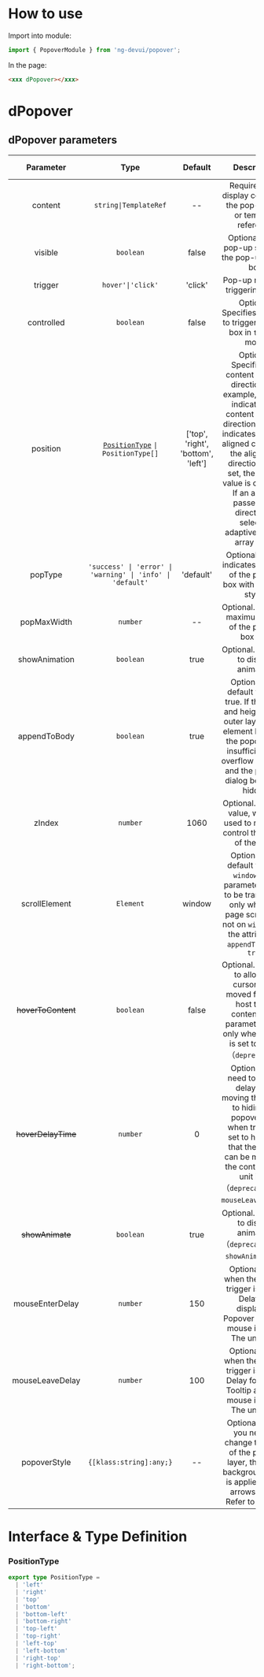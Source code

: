 # How to use

Import into module:

```ts
import { PopoverModule } from 'ng-devui/popover';
```

In the page:

```html
<xxx dPopover></xxx>
```

# dPopover

## dPopover parameters

|          Parameter          |                            Type                            |              Default               | Description                                                                                                                                                                                                                                                                                                        | Jump to Demo                                                |Global Config| 
| :----------------: | :-------------------------: | :--------------------------------------------------------: | :--------------------------------: | :----------------------------------------------------------------------------------------------------------------------------------------------------------------------------------------------------------------------------------------------------------------------------------------------------------------- | ----------------------------------------------------------- |
|           content           |             `string\|TemplateRef`             |                 --                 | Required. The display content of the pop-up box or template reference | [Basic Usage](demo#basic-usage)                             |
|           visible           |                         `boolean`                          |               false                | Optional. Initial pop-up status of the pop-up dialog box                                                                                                                                                                                                                                                           | [Manual Control Display ](demo#manual-control-display)      |
|           trigger           |                     `hover'\|'click'`                      |              'click'               | Pop-up message triggering mode                                                                                                                                                                                                                                                                                     | [Delay Trigger](demo#hover-delay-time)                    |
|         controlled          |                         `boolean`                          |               false                | Optional. Specifies whether to trigger a dialog box in `trigger` mode                                                                                                                                                                                                                                              | [Basic Usage](demo#basic-usage)                             |
|          position           |    [`PositionType`](#positiontype) `\| PositionType[]`     | ['top', 'right', 'bottom', 'left'] | Optional. Specifies the content pop-up direction. For example, top-left indicates the content pop-up direction, and left indicates the left-aligned content. If the alignment direction is not set, the default value is centered. If an array is passed in, a direction is selected adaptively in the array order | [Position](demo#position)                                   |
|           popType           | `'success' \| 'error' \| 'warning' \| 'info' \| 'default'` |             'default'              | Optional. Which indicates the type of the pop-up box with different styles                                                                                                                                                                                                                                         | [Basic Usage](demo#basic-usage)                             |
|         popMaxWidth         |                          `number`                          |                 --                 | Optional. Limit the maximum width of the pop-up box (`px`)                                                                                                                                                                                                                                                         | [Custom Tips](demo#custom-prompt-content)                   |
|         showAnimation         |                         `boolean`                          |               true                | Optional. Whether to display animation                                                                                                                                                                                                                                                                             | [Basic Usage](demo#basic-usage)                             | ✔ |
|        appendToBody         |                         `boolean`                          |                true                | Optional. The default value is true. If the width and height of the outer layer of the element bound to the popover are insufficient, the overflow is hidden and the popover dialog box is not hidden                                                                                                              | [Basic Usage](demo#basic-usage)                             |
|           zIndex            |                          `number`                          |                1060                | Optional. Z-index value, which is used to manually control the height of the layer                                                                                                                                                                                                                                 | [Custom Tips](demo#custom-prompt-content)                   |
|        scrollElement        |                         `Element`                          |               window               | Optional. The default value is `window`. This parameter needs to be transferred only when the page scrolling is not on `window` and the attribute of `appendToBody` is `true`                                                                                                                                      | [Parent Container Settings](demo#parent-container-settings) |
| ~~hoverToContent~~ |                         `boolean`                          |               false                | Optional. Whether to allow the cursor to be moved from the host to the content. This parameter is set only when trigger is set to hover （`deprecated`）                                                                                                                                                                           | [Delay Trigger](demo#hover-delay-time)                    |
|       ~~hoverDelayTime~~        |        `number`        |      0     | Optional. You need to set the delay from moving the cursor to hiding the popover only when trigger is set to hover so that the cursor can be moved to the content. The unit is `ms` （`deprecated，Use mouseLeaveDelay`）   | [Delay Trigger](demo#hover-delay-time)                    |
|       ~~showAnimate~~       |       `boolean`     |     true     | Optional. Whether to display animation （`deprecated，Use showAnimation`）  | [Basic Usage](demo#basic-usage)   |
|  mouseEnterDelay  |                          `number`                          |                 150                  | Optional. Only when the type of trigger is hover. Delay for displaying Popover after the mouse is enter. The unit is `ms`  | [Delay Trigger](demo#hover-delay-time) |
|  mouseLeaveDelay  |                          `number`                          |                 100                  | Optional. Only when the type of trigger is hover. Delay for hiding Tooltip after the mouse is leave. The unit is `ms`  | [Delay Trigger](demo#hover-delay-time) |
|   popoverStyle    |               `{[klass:string]:any;}`                 |                  --                  | Optional. When you need to change the style of the pop-up layer, the same background color is applied to the arrows. Style. Refer to [ngStyle](https://angular.io/api/common/NgStyle) | [Custom Tips](demo#custom-prompt-content) |

# Interface & Type Definition

### PositionType

```ts
export type PositionType =
  | 'left'
  | 'right'
  | 'top'
  | 'bottom'
  | 'bottom-left'
  | 'bottom-right'
  | 'top-left'
  | 'top-right'
  | 'left-top'
  | 'left-bottom'
  | 'right-top'
  | 'right-bottom';
```
